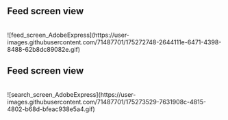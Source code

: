 <h2> Feed screen view </h2> <br/>
![feed_screen_AdobeExpress](https://user-images.githubusercontent.com/71487701/175272748-2644111e-6471-4398-8488-62b8dc89082e.gif)


<br/>
<h2> Feed screen view </h2> <br/>
![search_screen_AdobeExpress](https://user-images.githubusercontent.com/71487701/175273529-7631908c-4815-4802-b68d-bfeac938e5a4.gif)
